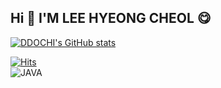 ## Hi 👋 I'M LEE HYEONG CHEOL 😋

[![DDOCHI's GitHub stats](https://github-readme-stats.vercel.app/api?username=ddochiisrich&show_icons=true&theme=테마a&count_private=true)](https://github.com/anuraghazra/github-readme-stats)

[![Hits](https://hits.seeyoufarm.com/api/count/incr/badge.svg?url=https%3A%2F%2Fgithub.com%2Fddochiisrich&count_bg=%230C1844&title_bg=%23C80036&icon=&icon_color=%23E7E7E7&title=VISIT&edge_flat=false)](https://hits.seeyoufarm.com)
<br>
![JAVA](https://img.shields.io/badge/Java-007396.svg?&style=for-the-badge&logo=JAVA&logoColor=white)
